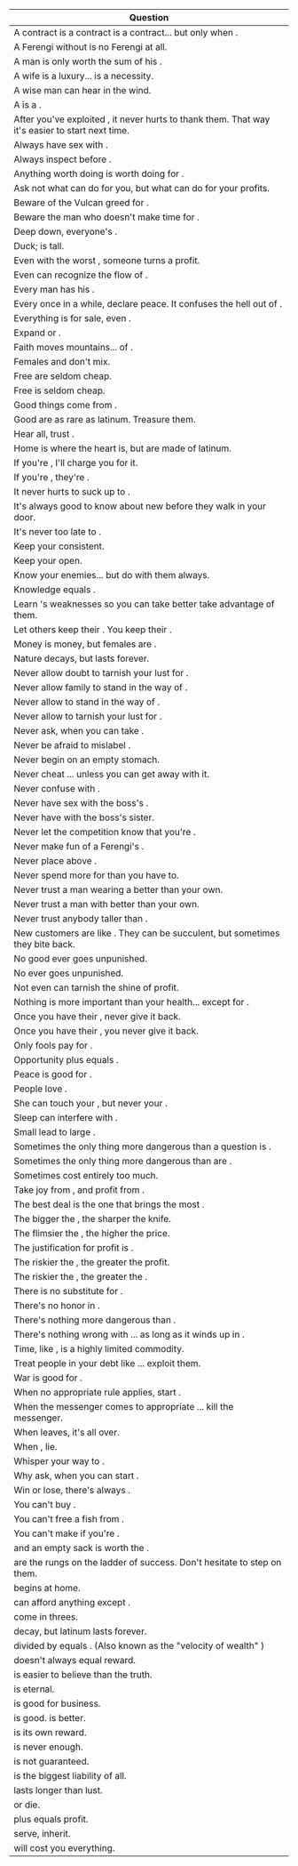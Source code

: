 Question |
--- |
A contract is a contract is a contract... but only when <BLANK>. |
A Ferengi without <BLANK> is no Ferengi at all. |
A man is only worth the sum of his <BLANK>. |
A wife is a luxury... <BLANK> is a necessity. |
A wise man can hear <BLANK> in the wind. |
A <BLANK> is a <BLANK>. |
After you've exploited <BLANK>, it never hurts to thank them. That way it's easier to start <BLANK> next time. |
Always have sex with <BLANK>. |
Always inspect <BLANK> before <BLANK>. |
Anything worth doing is worth doing for <BLANK>. |
Ask not what <BLANK> can do for you, but what <BLANK> can do for your profits. |
Beware of the Vulcan greed for <BLANK>. |
Beware the man who doesn't make time for <BLANK>. |
Deep down, everyone's <BLANK>. |
Duck; <BLANK> is tall. |
Even with the worst <BLANK>, someone turns a profit. |
Even <BLANK> can recognize the flow of <BLANK>. |
Every man has his <BLANK>. |
Every once in a while, declare peace. It confuses the hell out of <BLANK>. |
Everything is for sale, even <BLANK>. |
Expand or <BLANK>. |
Faith moves mountains... of <BLANK>. |
Females and <BLANK> don't mix. |
Free <BLANK> are seldom cheap. |
Free <BLANK> is seldom cheap. |
Good things come from <BLANK>. |
Good <BLANK> are as rare as latinum. Treasure them. |
Hear all, trust <BLANK>. |
Home is where the heart is, but <BLANK> are made of latinum. |
If you're <BLANK>, I'll charge you for it. |
If you're <BLANK>, they're <BLANK>. |
It never hurts to suck up to <BLANK>. |
It's always good to know about new <BLANK> before they walk in your door. |
It's never too late to <BLANK>. |
Keep your <BLANK> consistent. |
Keep your <BLANK> open. |
Know your enemies... but do <BLANK> with them always. |
Knowledge equals <BLANK>. |
Learn <BLANK>'s weaknesses so you can take better take advantage of them. |
Let others keep their <BLANK>. You keep their <BLANK>. |
Money is money, but females are <BLANK>. |
Nature decays, but <BLANK> lasts forever. |
Never allow doubt to tarnish your lust for <BLANK>. |
Never allow family to stand in the way of <BLANK>. |
Never allow <BLANK> to stand in the way of <BLANK>. |
Never allow <BLANK> to tarnish your lust for <BLANK>. |
Never ask, when you can take <BLANK>. |
Never be afraid to mislabel <BLANK>. |
Never begin <BLANK> on an empty stomach. |
Never cheat <BLANK>... unless you can get away with it. |
Never confuse <BLANK> with <BLANK>. |
Never have sex with the boss's <BLANK>. |
Never have <BLANK> with the boss's sister. |
Never let the competition know that you're <BLANK>. |
Never make fun of a Ferengi's <BLANK>. |
Never place <BLANK> above <BLANK>. |
Never spend more for <BLANK> than you have to. |
Never trust a man wearing a better <BLANK> than your own. |
Never trust a man with better <BLANK> than your own. |
Never trust anybody taller than <BLANK>. |
New customers are like <BLANK>. They can be succulent, but sometimes they bite back. |
No good <BLANK> ever goes unpunished. |
No <BLANK> ever goes unpunished. |
Not even <BLANK> can tarnish the shine of profit. |
Nothing is more important than your health... except for <BLANK>. |
Once you have their <BLANK>, never give it back. |
Once you have their <BLANK>, you never give it back. |
Only fools pay for <BLANK>. |
Opportunity plus <BLANK> equals <BLANK>. |
Peace is good for <BLANK>. |
People love <BLANK>. |
She can touch your <BLANK>, but never your <BLANK>. |
Sleep can interfere with <BLANK>. |
Small <BLANK> lead to large <BLANK>. |
Sometimes the only thing more dangerous than a question is <BLANK>. |
Sometimes the only thing more dangerous than <BLANK> are <BLANK>. |
Sometimes <BLANK> cost entirely too much. |
Take joy from <BLANK>, and profit from <BLANK>. |
The best deal is the one that brings the most <BLANK>. |
The bigger the <BLANK>, the sharper the knife. |
The flimsier the <BLANK>, the higher the price. |
The justification for profit is <BLANK>. |
The riskier the <BLANK>, the greater the profit. |
The riskier the <BLANK>, the greater the <BLANK>. |
There is no substitute for <BLANK>. |
There's no honor in <BLANK>. |
There's nothing more dangerous than <BLANK>. |
There's nothing wrong with <BLANK>... as long as it winds up in <BLANK>. |
Time, like <BLANK>, is a highly limited commodity. |
Treat people in your debt like <BLANK>... exploit them. |
War is good for <BLANK>. |
When no appropriate rule applies, start <BLANK>. |
When the messenger comes to appropriate <BLANK>... kill the messenger. |
When <BLANK> leaves, it's all over. |
When <BLANK>, lie. |
Whisper your way to <BLANK>. |
Why ask, when you can start <BLANK>. |
Win or lose, there's always <BLANK>. |
You can't buy <BLANK>. |
You can't free a fish from <BLANK>. |
You can't make <BLANK> if you're <BLANK>. |
<BLANK> and an empty sack is worth the <BLANK>. |
<BLANK> are the rungs on the ladder of success. Don't hesitate to step on them. |
<BLANK> begins at home. |
<BLANK> can afford anything except <BLANK>. |
<BLANK> come in threes. |
<BLANK> decay, but latinum lasts forever. |
<BLANK> divided by <BLANK> equals <BLANK>. (Also known as the "velocity of wealth" ) |
<BLANK> doesn't always equal reward. |
<BLANK> is easier to believe than the truth. |
<BLANK> is eternal. |
<BLANK> is good for business. |
<BLANK> is good. <BLANK> is better. |
<BLANK> is its own reward. |
<BLANK> is never enough. |
<BLANK> is not guaranteed. |
<BLANK> is the biggest liability of all. |
<BLANK> lasts longer than lust. |
<BLANK> or die. |
<BLANK> plus <BLANK> equals profit. |
<BLANK> serve, <BLANK> inherit. |
<BLANK> will cost you everything. |
